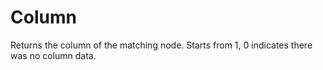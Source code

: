# Column

Returns the column of the matching node. Starts from 1, 0 indicates there was no column data.
